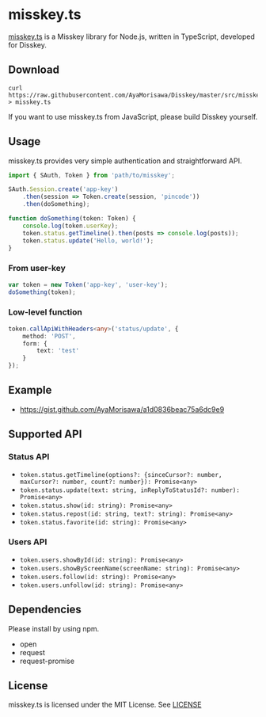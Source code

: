 misskey.ts
====

[misskey.ts](misskey.ts) is a Misskey library for Node.js, written in TypeScript, developed for Disskey.

## Download
```
curl https://raw.githubusercontent.com/AyaMorisawa/Disskey/master/src/misskey.ts > misskey.ts
```

If you want to use misskey.ts from JavaScript, please build Disskey yourself.

## Usage
misskey.ts provides very simple authentication and straightforward API.

```ts
import { SAuth, Token } from 'path/to/misskey';

SAuth.Session.create('app-key')
	.then(session => Token.create(session, 'pincode'))
	.then(doSomething);

function doSomething(token: Token) {
	console.log(token.userKey);
	token.status.getTimeline().then(posts => console.log(posts));
	token.status.update('Hello, world!');
}
```

### From user-key
```ts
var token = new Token('app-key', 'user-key');
doSomething(token);
```

### Low-level function
```ts
token.callApiWithHeaders<any>('status/update', {
	method: 'POST',
	form: {
		text: 'test'
	}
});
```

## Example
* https://gist.github.com/AyaMorisawa/a1d0836beac75a6dc9e9

## Supported API
### Status API
* `token.status.getTimeline(options?: {sinceCursor?: number, maxCursor?: number, count?: number}): Promise<any>`
* `token.status.update(text: string, inReplyToStatusId?: number): Promise<any>`
* `token.status.show(id: string): Promise<any>`
* `token.status.repost(id: string, text?: string): Promise<any>`
* `token.status.favorite(id: string): Promise<any>`

### Users API
* `token.users.showById(id: string): Promise<any>`
* `token.users.showByScreenName(screenName: string): Promise<any>`
* `token.users.follow(id: string): Promise<any>`
* `token.users.unfollow(id: string): Promise<any>`

## Dependencies
Please install by using npm.

* open
* request
* request-promise

## License
misskey.ts is licensed under the MIT License. See [LICENSE](../LICENSE)